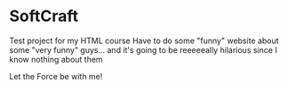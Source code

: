 # SoftCraft
Test project for my HTML course
Have to do some "funny" website about some "very funny" guys... and it's going to be reeeeeally hilarious since I know nothing about them

Let the Force be with me!

